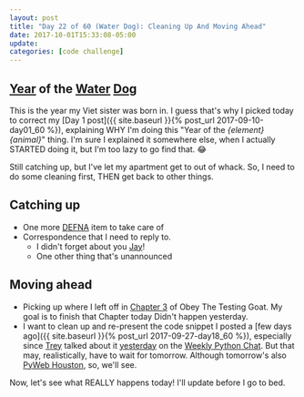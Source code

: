 ```yaml
---
layout: post
title: "Day 22 of 60 (Water Dog): Cleaning Up And Moving Ahead"
date: 2017-10-01T15:33:08-05:00
update: 
categories: [code challenge]
---
```

## [Year](https://en.wikipedia.org/wiki/Chinese_zodiac#Years) of the [Water](https://en.wikipedia.org/wiki/Water_(Wu_Xing)) [Dog](https://en.wikipedia.org/wiki/Dog_(zodiac))
This is the year my Viet sister was born in. I guess that's why I picked today to correct my [Day 1 post]({{ site.baseurl }}{% post_url 2017-09-10-day01_60 %}), explaining WHY I'm doing this "Year of the *{element}* *{animal}*" thing. I'm sure I explained it somewhere else, when I actually STARTED doing it, but I'm too lazy to go find that. 😂

Still catching up, but I've let my apartment get to out of whack. So, I need to do some cleaning first, THEN get back to other things.

## Catching up
-  One more [DEFNA](https://www.defna.org/) item to take care of
-  Correspondence that I need to reply to.
    -  I didn't forget about you [Jay](https://twitter.com/kjaymiller)!
    -  One other thing that's unannounced

## Moving ahead
-  Picking up where I left off in [Chapter 3](http://www.obeythetestinggoat.com/book/chapter_unit_test_first_view.html) of Obey The Testing Goat. My goal is to finish that Chapter today Didn't happen yesterday.
-  I want to clean up and re-present the code snippet I posted a [few days ago]({{ site.baseurl }}{% post_url 2017-09-27-day18_60 %}), especially since [Trey](https://twitter.com/treyhunner) talked about it [yesterday](https://twitter.com/treyhunner/status/913476905738915842) on the [Weekly Python Chat](https://twitter.com/PythonChat). But that may, realistically, have to wait for tomorrow. Although tomorrow's also [PyWeb Houston](https://www.meetup.com/preview/python-web-houston/events/238808423), so, we'll see.

Now, let's see what REALLY happens today! I'll update before I go to bed.
